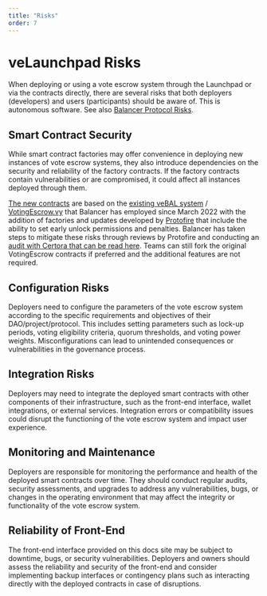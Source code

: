 ```yaml
---
title: "Risks"
order: 7
---
```


# veLaunchpad Risks

When deploying or using a vote escrow system through the Launchpad or via the contracts directly, there are several risks that both deployers (developers) and users (participants) should be aware of. This is autonomous software. See also [Balancer Protocol Risks](https://app.balancer.fi/#/risks).

## Smart Contract Security
While smart contract factories may offer convenience in deploying new instances of vote escrow systems, they also introduce dependencies on the security and reliability of the factory contracts. If the factory contracts contain vulnerabilities or are compromised, it could affect all instances deployed through them.

[The new contracts](https://github.com/protofire/ve8020-launchpad) are based on the [existing veBAL system](https://medium.com/balancer-protocol/vebal-is-live-aeda1ae13e20) / [VotingEscrow.vy](https://github.com/balancer/balancer-v2-monorepo/blob/master/pkg/liquidity-mining/contracts/VotingEscrow.vy) that Balancer has employed since March 2022 with the addition of factories and updates developed by [Protofire](https://protofire.io/) that include the ability to set early unlock permissions and penalties. Balancer has taken steps to mitigate these risks through reviews by Protofire and conducting an [audit with Certora that can be read here](https://github.com/protofire/ve8020-launchpad/tree/main). Teams can still fork the original VotingEscrow contracts if preferred and the additional features are not required.

## Configuration Risks
Deployers need to configure the parameters of the vote escrow system according to the specific requirements and objectives of their DAO/project/protocol. This includes setting parameters such as lock-up periods, voting eligibility criteria, quorum thresholds, and voting power weights. Misconfigurations can lead to unintended consequences or vulnerabilities in the governance process.

## Integration Risks
Deployers may need to integrate the deployed smart contracts with other components of their infrastructure, such as the front-end interface, wallet integrations, or external services. Integration errors or compatibility issues could disrupt the functioning of the vote escrow system and impact user experience.

## Monitoring and Maintenance
Deployers are responsible for monitoring the performance and health of the deployed smart contracts over time. They should conduct regular audits, security assessments, and upgrades to address any vulnerabilities, bugs, or changes in the operating environment that may affect the integrity or functionality of the vote escrow system.

## Reliability of Front-End
The front-end interface provided on this docs site may be subject to downtime, bugs, or security vulnerabilities. Deployers and owners should assess the reliability and security of the front-end and consider implementing backup interfaces or contingency plans such as interacting directly with the deployed contracts in case of disruptions.
